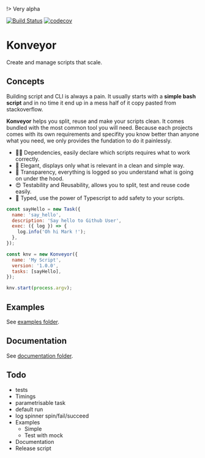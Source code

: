 !> Very alpha

[![Build Status](https://travis-ci.org/bodinsamuel/konveyor.svg?branch=master)](https://travis-ci.org/bodinsamuel/konveyor)
[![codecov](https://codecov.io/gh/bodinsamuel/konveyor/branch/master/graph/badge.svg)](https://codecov.io/gh/bodinsamuel/konveyor)

# Konveyor

Create and manage scripts that scale.

## Concepts

Building script and CLI is always a pain. It usually starts with a **simple bash script** and in no time it end up in a mess half of it copy pasted from stackoverflow.

**Konveyor** helps you split, reuse and make your scripts clean. It comes bundled with the most common tool you will need.
Because each projects comes with its own requirements and specifity you know better than anyone what you need, we only provides the fundation to do it painlessly.

- 👨‍👦 Dependencies, easily declare which scripts requires what to work correctly.
- 💅 Elegant, displays only what is relevant in a clean and simple way.
- 👀 Transparency, everything is logged so you understand what is going on under the hood.
- 😍 Testability and Reusability, allows you to split, test and reuse code easily.
- 🚀 Typed, use the power of Typescript to add safety to your scripts.

```javascript
const sayHello = new Task({
  name: 'say_hello',
  description: 'Say hello to Github User',
  exec: ({ log }) => {
    log.info('Oh hi Mark !');
  },
});

const knv = new Konveyor({
  name: 'My Script',
  version: '1.0.0',
  tasks: [sayHello],
});

knv.start(process.argv);
```

## Examples

See [examples folder](./examples/).

## Documentation

See [documentation folder](./documentation/).

## Todo

- tests
- Timings
- parametrisable task
- default run
- log spinner spin/fail/succeed
- Examples
  - Simple
  - Test with mock
- Documentation
- Release script
